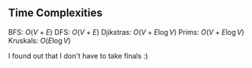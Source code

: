 ## Time Complexities

BFS: $O(V+E)$
DFS: $O(V+E)$
Djikstras: $O(V+E\log V)$
Prims: $O(V+E\log V)$
Kruskals: $O(E\log V)$

I found out that I don't have to take finals :)